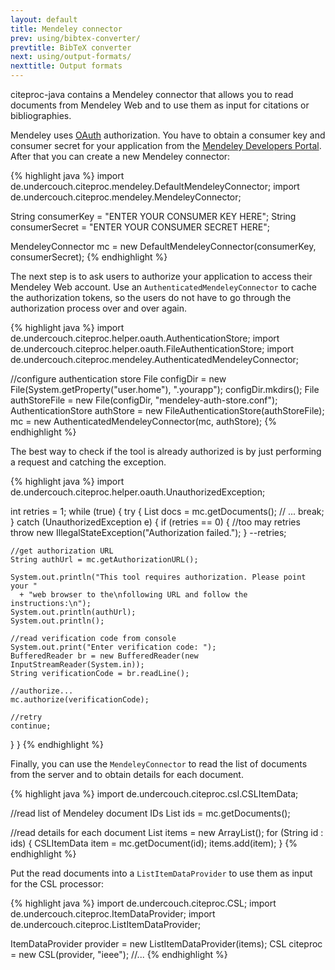 ```yaml
---
layout: default
title: Mendeley connector
prev: using/bibtex-converter/
prevtitle: BibTeX converter
next: using/output-formats/
nexttitle: Output formats
---
```


citeproc-java contains a Mendeley connector that allows you to read
documents from Mendeley Web and to use them as input for citations
or bibliographies.

Mendeley uses [OAuth](https://en.wikipedia.org/wiki/OAuth) authorization.
You have to obtain a consumer key and consumer secret for
your application from the [Mendeley Developers Portal](http://dev.mendeley.com/).
After that you can create a new Mendeley connector:

{% highlight java %}
import de.undercouch.citeproc.mendeley.DefaultMendeleyConnector;
import de.undercouch.citeproc.mendeley.MendeleyConnector;

String consumerKey = "ENTER YOUR CONSUMER KEY HERE";
String consumerSecret = "ENTER YOUR CONSUMER SECRET HERE";

MendeleyConnector mc = new DefaultMendeleyConnector(consumerKey, consumerSecret);
{% endhighlight %}

The next step is to ask users to authorize your application to
access their Mendeley Web account. Use an `AuthenticatedMendeleyConnector`
to cache the authorization tokens, so the users do not have to
go through the authorization process over and over again.

{% highlight java %}
import de.undercouch.citeproc.helper.oauth.AuthenticationStore;
import de.undercouch.citeproc.helper.oauth.FileAuthenticationStore;
import de.undercouch.citeproc.mendeley.AuthenticatedMendeleyConnector;

//configure authentication store
File configDir = new File(System.getProperty("user.home"), ".yourapp");
configDir.mkdirs();
File authStoreFile = new File(configDir, "mendeley-auth-store.conf");
AuthenticationStore authStore = new FileAuthenticationStore(authStoreFile);
mc = new AuthenticatedMendeleyConnector(mc, authStore);
{% endhighlight %}

The best way to check if the tool is already authorized is by just
performing a request and catching the exception.

{% highlight java %}
import de.undercouch.citeproc.helper.oauth.UnauthorizedException;

int retries = 1;
while (true) {
  try {
    List<String> docs = mc.getDocuments();
    // ...
    break;
  } catch (UnauthorizedException e) {
    if (retries == 0) {
      //too may retries
      throw new IllegalStateException("Authorization failed.");
    }
    --retries;
    
    //get authorization URL
    String authUrl = mc.getAuthorizationURL();
    
    System.out.println("This tool requires authorization. Please point your "
      + "web browser to the\nfollowing URL and follow the instructions:\n");
    System.out.println(authUrl);
    System.out.println();
    
    //read verification code from console
    System.out.print("Enter verification code: ");
    BufferedReader br = new BufferedReader(new InputStreamReader(System.in));
    String verificationCode = br.readLine();
    
    //authorize...
    mc.authorize(verificationCode);
    
    //retry
    continue;
  }
}
{% endhighlight %}

Finally, you can use the `MendeleyConnector` to read the list of
documents from the server and to obtain details for each document.

{% highlight java %}
import de.undercouch.citeproc.csl.CSLItemData;

//read list of Mendeley document IDs
List<String> ids = mc.getDocuments();

//read details for each document
List<CSLItemData> items = new ArrayList<CSLItemData>();
for (String id : ids) {
  CSLItemData item = mc.getDocument(id);
  items.add(item);
}
{% endhighlight %}

Put the read documents into a `ListItemDataProvider` to use them
as input for the CSL processor:

{% highlight java %}
import de.undercouch.citeproc.CSL;
import de.undercouch.citeproc.ItemDataProvider;
import de.undercouch.citeproc.ListItemDataProvider;

ItemDataProvider provider = new ListItemDataProvider(items);
CSL citeproc = new CSL(provider, "ieee");
//...
{% endhighlight %}

